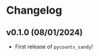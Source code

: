 # Changelog

<!--next-version-placeholder-->

## v0.1.0 (08/01/2024)

- First release of `pycounts_sandy`!